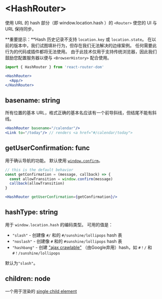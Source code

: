 # &lt;HashRouter>

使用 URL 的 hash 部分（即 window.location.hash ）的 `<Router>` 使您的 UI 与 URL 保持同步。

**重要提示：**Hash 历史记录不支持 `location.key` 或 `location.state`。 在以前的版本中，我们试图填补行为，但存在我们无法解决的边缘案例。 任何需要此行为的代码或插件都将无法使用。 由于此技术仅用于支持传统浏览器，因此我们鼓励您配置服务器以便与 `<BrowserHistory>` 配合使用。

```jsx
import { HashRouter } from 'react-router-dom'

<HashRouter>
  <App/>
</HashRouter>
```

## basename: string

所有位置的基本 URL，格式正确的基本名应该有一个前导斜线，但结尾不能有斜线。

```jsx
<HashRouter basename="/calendar"/>
<Link to="/today"/> // renders <a href="#/calendar/today">
```

## getUserConfirmation: func

用于确认导航的功能。 默认使用 [`window.confirm`](https://developer.mozilla.org/en-US/docs/Web/API/Window/confirm)。

```jsx
// this is the default behavior
const getConfirmation = (message, callback) => {
  const allowTransition = window.confirm(message)
  callback(allowTransition)
}

<HashRouter getUserConfirmation={getConfirmation}/>
```

## hashType: string

用于 `window.location.hash` 的编码类型。 可用的值是：

- `"slash"` - 创建像 `#/` 和的 `#/sunshine/lollipops` hash 表
- `"noslash"` - 创建像 `#` 和的 `#sunshine/lollipops` hash 表
- `"hashbang"` - 创建  ["ajax crawlable"](https://developers.google.com/webmasters/ajax-crawling/docs/learn-more)  （由Google弃用）hash，如 `#！/` 和 `#！/sunshine/lollipops`

默认为`"slash"`。

## children: node

一个用于渲染的 [single child element](https://facebook.github.io/react/docs/react-api.html#react.children.only) 
